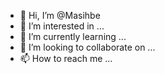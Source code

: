 - 👋 Hi, I’m @Masihbe
- 👀 I’m interested in ...
- 🌱 I’m currently learning ...
- 💞️ I’m looking to collaborate on ...
- 📫 How to reach me ...

<!---
Masihbe/Masihbe is a ✨ special ✨ repository because its `README.md` (this file) appears on your GitHub profile.
You can click the Preview link to take a look at your changes.
--->
